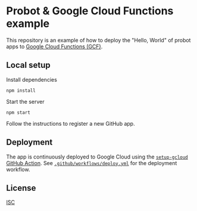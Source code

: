 # Probot & Google Cloud Functions example

This repository is an example of how to deploy the "Hello, World" of probot apps to [Google Cloud Functions (GCF)](https://cloud.google.com/functions).

## Local setup

Install dependencies

```
npm install
```

Start the server

```
npm start
```

Follow the instructions to register a new GitHub app.

## Deployment

The app is continuously deployed to Google Cloud using the [`setup-gcloud` GitHub Action](https://github.com/google-github-actions/setup-gcloud). See [`.github/workflows/deploy.yml`](.github/workflows/deploy.yml) for the deployment workflow.

## License

[ISC](LICENSE)
